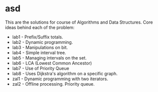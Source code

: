 # asd
This are the solutions for course of Algorithms and Data Structures.
Core ideas behind each of the problem:
* lab1 - Prefix/Suffix totals.
* lab2 - Dynamic programming.
* lab3 - Manipulations on bit.
* lab4 - Simple interval tree.
* lab5 - Managing intervals on the set.
* lab6 - LCA (Lowest Common Ancestor)
* lab7 - Use of Priority Queue
* lab8 - Uses Dijkstra's algorithm on a specific graph.
* zal1 - Dynamic programming with two iterators.
* zal2 - Offline processing. Priority queue.
